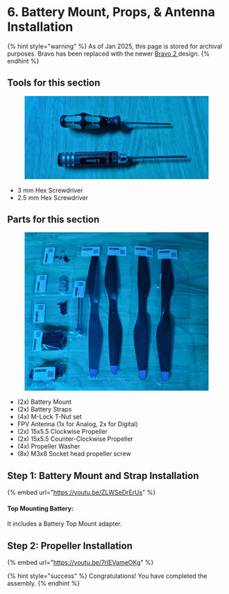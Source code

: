 # 6. Battery Mount, Props, & Antenna Installation

{% hint style="warning" %}
As of Jan 2025, this page is stored for archival purposes. Bravo has been replaced with the newer [Bravo 2 ](../../bravo-v2/)design.
{% endhint %}

## Tools for this section

<figure><img src="../../../.gitbook/assets/20241028_033835.jpg" alt=""><figcaption></figcaption></figure>

* 3 mm Hex Screwdriver
* 2.5 mm Hex Screwdriver

## Parts for this section

<figure><img src="../../../.gitbook/assets/20241028_045254.jpg" alt=""><figcaption></figcaption></figure>

* (2x) Battery Mount
* (2x) Battery Straps
* (4x) M-Lock T-Nut set
* FPV Antenna (1x for Analog, 2x for Digital)
* (2x) 15x5.5 Clockwise Propeller
* (2x) 15x5.5 Counter-Clockwise Propeller
* (4x) Propeller Washer
* (8x) M3x8 Socket head propeller screw



## Step 1: Battery Mount and Strap Installation

{% embed url="https://youtu.be/ZLWSeDrErUs" %}

#### Top Mounting Battery:

It includes a Battery Top Mount adapter.



## Step 2: Propeller Installation

{% embed url="https://youtu.be/7rIEVameOKg" %}



{% hint style="success" %}
Congratulations! You have completed the assembly.
{% endhint %}
